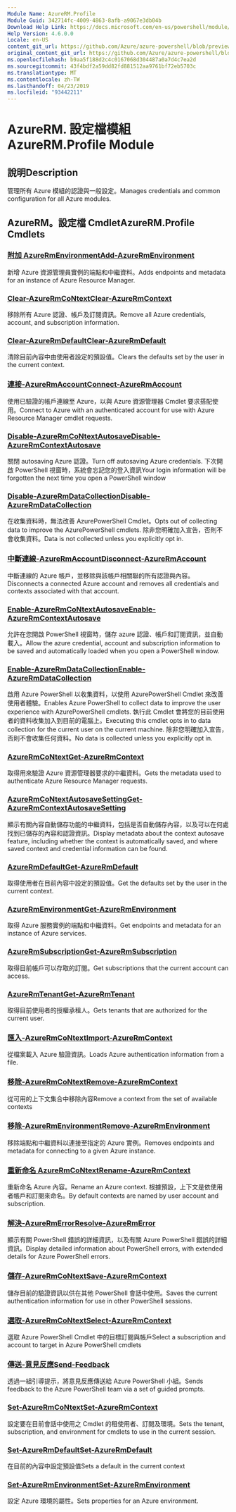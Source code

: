```yaml
---
Module Name: AzureRM.Profile
Module Guid: 342714fc-4009-4863-8afb-a9067e3db04b
Download Help Link: https://docs.microsoft.com/en-us/powershell/module/azurerm.profile
Help Version: 4.6.0.0
Locale: en-US
content_git_url: https://github.com/Azure/azure-powershell/blob/preview/src/ResourceManager/Profile/Commands.Profile/help/AzureRM.Profile.md
original_content_git_url: https://github.com/Azure/azure-powershell/blob/preview/src/ResourceManager/Profile/Commands.Profile/help/AzureRM.Profile.md
ms.openlocfilehash: b9aa5f188d2c4c0167068d304487a0a7d4c7ea2d
ms.sourcegitcommit: 43f4bdf2a59dd82fd881512aa9761bf72eb5703c
ms.translationtype: MT
ms.contentlocale: zh-TW
ms.lasthandoff: 04/23/2019
ms.locfileid: "93442211"
---
```

# <span data-ttu-id="b3141-101">AzureRM. 設定檔模組</span><span class="sxs-lookup"><span data-stu-id="b3141-101">AzureRM.Profile Module</span></span>
## <span data-ttu-id="b3141-102">說明</span><span class="sxs-lookup"><span data-stu-id="b3141-102">Description</span></span>
<span data-ttu-id="b3141-103">管理所有 Azure 模組的認證與一般設定。</span><span class="sxs-lookup"><span data-stu-id="b3141-103">Manages credentials and common configuration for all Azure modules.</span></span>

## <span data-ttu-id="b3141-104">AzureRM。設定檔 Cmdlet</span><span class="sxs-lookup"><span data-stu-id="b3141-104">AzureRM.Profile Cmdlets</span></span>
### [<span data-ttu-id="b3141-105">附加 AzureRmEnvironment</span><span class="sxs-lookup"><span data-stu-id="b3141-105">Add-AzureRmEnvironment</span></span>](Add-AzureRmEnvironment.md)
<span data-ttu-id="b3141-106">新增 Azure 資源管理員實例的端點和中繼資料。</span><span class="sxs-lookup"><span data-stu-id="b3141-106">Adds endpoints and metadata for an instance of Azure Resource Manager.</span></span>

### [<span data-ttu-id="b3141-107">Clear-AzureRmCoNtext</span><span class="sxs-lookup"><span data-stu-id="b3141-107">Clear-AzureRmContext</span></span>](Clear-AzureRmContext.md)
<span data-ttu-id="b3141-108">移除所有 Azure 認證、帳戶及訂閱資訊。</span><span class="sxs-lookup"><span data-stu-id="b3141-108">Remove all Azure credentials, account, and subscription information.</span></span>

### [<span data-ttu-id="b3141-109">Clear-AzureRmDefault</span><span class="sxs-lookup"><span data-stu-id="b3141-109">Clear-AzureRmDefault</span></span>](Clear-AzureRmDefault.md)
<span data-ttu-id="b3141-110">清除目前內容中由使用者設定的預設值。</span><span class="sxs-lookup"><span data-stu-id="b3141-110">Clears the defaults set by the user in the current context.</span></span>

### [<span data-ttu-id="b3141-111">連接-AzureRmAccount</span><span class="sxs-lookup"><span data-stu-id="b3141-111">Connect-AzureRmAccount</span></span>](Connect-AzureRmAccount.md)
<span data-ttu-id="b3141-112">使用已驗證的帳戶連線至 Azure，以與 Azure 資源管理器 Cmdlet 要求搭配使用。</span><span class="sxs-lookup"><span data-stu-id="b3141-112">Connect to Azure with an authenticated account for use with Azure Resource Manager cmdlet requests.</span></span>

### [<span data-ttu-id="b3141-113">Disable-AzureRmCoNtextAutosave</span><span class="sxs-lookup"><span data-stu-id="b3141-113">Disable-AzureRmContextAutosave</span></span>](Disable-AzureRmContextAutosave.md)
<span data-ttu-id="b3141-114">關閉 autosaving Azure 認證。</span><span class="sxs-lookup"><span data-stu-id="b3141-114">Turn off autosaving Azure credentials.</span></span>  <span data-ttu-id="b3141-115">下次開啟 PowerShell 視窗時，系統會忘記您的登入資訊</span><span class="sxs-lookup"><span data-stu-id="b3141-115">Your login information will be forgotten the next time you open a PowerShell window</span></span>

### [<span data-ttu-id="b3141-116">Disable-AzureRmDataCollection</span><span class="sxs-lookup"><span data-stu-id="b3141-116">Disable-AzureRmDataCollection</span></span>](Disable-AzureRmDataCollection.md)
<span data-ttu-id="b3141-117">在收集資料時，無法改善 AzurePowerShell Cmdlet。</span><span class="sxs-lookup"><span data-stu-id="b3141-117">Opts out of collecting data to improve the AzurePowerShell cmdlets.</span></span> <span data-ttu-id="b3141-118">除非您明確加入宣告，否則不會收集資料。</span><span class="sxs-lookup"><span data-stu-id="b3141-118">Data is not collected unless you explicitly opt in.</span></span>

### [<span data-ttu-id="b3141-119">中斷連線-AzureRmAccount</span><span class="sxs-lookup"><span data-stu-id="b3141-119">Disconnect-AzureRmAccount</span></span>](Disconnect-AzureRmAccount.md)
<span data-ttu-id="b3141-120">中斷連線的 Azure 帳戶，並移除與該帳戶相關聯的所有認證與內容。</span><span class="sxs-lookup"><span data-stu-id="b3141-120">Disconnects a connected Azure account and removes all credentials and contexts associated with that account.</span></span>

### [<span data-ttu-id="b3141-121">Enable-AzureRmCoNtextAutosave</span><span class="sxs-lookup"><span data-stu-id="b3141-121">Enable-AzureRmContextAutosave</span></span>](Enable-AzureRmContextAutosave.md)
<span data-ttu-id="b3141-122">允許在您開啟 PowerShell 視窗時，儲存 azure 認證、帳戶和訂閱資訊，並自動載入。</span><span class="sxs-lookup"><span data-stu-id="b3141-122">Allow the azure credential, account and subscription information to be saved and automatically loaded when you open a PowerShell window.</span></span> 

### [<span data-ttu-id="b3141-123">Enable-AzureRmDataCollection</span><span class="sxs-lookup"><span data-stu-id="b3141-123">Enable-AzureRmDataCollection</span></span>](Enable-AzureRmDataCollection.md)
<span data-ttu-id="b3141-124">啟用 Azure PowerShell 以收集資料，以使用 AzurePowerShell Cmdlet 來改善使用者體驗。</span><span class="sxs-lookup"><span data-stu-id="b3141-124">Enables Azure PowerShell to collect data to improve the user experience with AzurePowerShell cmdlets.</span></span>
<span data-ttu-id="b3141-125">執行此 Cmdlet 會將您的目前使用者的資料收集加入到目前的電腦上。</span><span class="sxs-lookup"><span data-stu-id="b3141-125">Executing this cmdlet opts in to data collection for the current user on the current machine.</span></span>
<span data-ttu-id="b3141-126">除非您明確加入宣告，否則不會收集任何資料。</span><span class="sxs-lookup"><span data-stu-id="b3141-126">No data is collected unless you explicitly opt in.</span></span>

### [<span data-ttu-id="b3141-127">AzureRmCoNtext</span><span class="sxs-lookup"><span data-stu-id="b3141-127">Get-AzureRmContext</span></span>](Get-AzureRmContext.md)
<span data-ttu-id="b3141-128">取得用來驗證 Azure 資源管理器要求的中繼資料。</span><span class="sxs-lookup"><span data-stu-id="b3141-128">Gets the metadata used to authenticate Azure Resource Manager requests.</span></span>

### [<span data-ttu-id="b3141-129">AzureRmCoNtextAutosaveSetting</span><span class="sxs-lookup"><span data-stu-id="b3141-129">Get-AzureRmContextAutosaveSetting</span></span>](Get-AzureRmContextAutosaveSetting.md)
<span data-ttu-id="b3141-130">顯示有關內容自動儲存功能的中繼資料，包括是否自動儲存內容，以及可以在何處找到已儲存的內容和認證資訊。</span><span class="sxs-lookup"><span data-stu-id="b3141-130">Display metadata about the context autosave feature, including whether the context is automatically saved, and where saved context and credential information can be found.</span></span>

### [<span data-ttu-id="b3141-131">AzureRmDefault</span><span class="sxs-lookup"><span data-stu-id="b3141-131">Get-AzureRmDefault</span></span>](Get-AzureRmDefault.md)
<span data-ttu-id="b3141-132">取得使用者在目前內容中設定的預設值。</span><span class="sxs-lookup"><span data-stu-id="b3141-132">Get the defaults set by the user in the current context.</span></span>

### [<span data-ttu-id="b3141-133">AzureRmEnvironment</span><span class="sxs-lookup"><span data-stu-id="b3141-133">Get-AzureRmEnvironment</span></span>](Get-AzureRmEnvironment.md)
<span data-ttu-id="b3141-134">取得 Azure 服務實例的端點和中繼資料。</span><span class="sxs-lookup"><span data-stu-id="b3141-134">Get endpoints and metadata for an instance of Azure services.</span></span>

### [<span data-ttu-id="b3141-135">AzureRmSubscription</span><span class="sxs-lookup"><span data-stu-id="b3141-135">Get-AzureRmSubscription</span></span>](Get-AzureRmSubscription.md)
<span data-ttu-id="b3141-136">取得目前帳戶可以存取的訂閱。</span><span class="sxs-lookup"><span data-stu-id="b3141-136">Get subscriptions that the current account can access.</span></span>

### [<span data-ttu-id="b3141-137">AzureRmTenant</span><span class="sxs-lookup"><span data-stu-id="b3141-137">Get-AzureRmTenant</span></span>](Get-AzureRmTenant.md)
<span data-ttu-id="b3141-138">取得目前使用者的授權承租人。</span><span class="sxs-lookup"><span data-stu-id="b3141-138">Gets tenants that are authorized for the current user.</span></span>

### [<span data-ttu-id="b3141-139">匯入-AzureRmCoNtext</span><span class="sxs-lookup"><span data-stu-id="b3141-139">Import-AzureRmContext</span></span>](Import-AzureRmContext.md)
<span data-ttu-id="b3141-140">從檔案載入 Azure 驗證資訊。</span><span class="sxs-lookup"><span data-stu-id="b3141-140">Loads Azure authentication information from a file.</span></span>

### [<span data-ttu-id="b3141-141">移除-AzureRmCoNtext</span><span class="sxs-lookup"><span data-stu-id="b3141-141">Remove-AzureRmContext</span></span>](Remove-AzureRmContext.md)
<span data-ttu-id="b3141-142">從可用的上下文集合中移除內容</span><span class="sxs-lookup"><span data-stu-id="b3141-142">Remove a context from the set of available contexts</span></span>

### [<span data-ttu-id="b3141-143">移除-AzureRmEnvironment</span><span class="sxs-lookup"><span data-stu-id="b3141-143">Remove-AzureRmEnvironment</span></span>](Remove-AzureRmEnvironment.md)
<span data-ttu-id="b3141-144">移除端點和中繼資料以連接至指定的 Azure 實例。</span><span class="sxs-lookup"><span data-stu-id="b3141-144">Removes endpoints and metadata for connecting to a given Azure instance.</span></span>

### [<span data-ttu-id="b3141-145">重新命名 AzureRmCoNtext</span><span class="sxs-lookup"><span data-stu-id="b3141-145">Rename-AzureRmContext</span></span>](Rename-AzureRmContext.md)
<span data-ttu-id="b3141-146">重新命名 Azure 內容。</span><span class="sxs-lookup"><span data-stu-id="b3141-146">Rename an Azure context.</span></span>  <span data-ttu-id="b3141-147">根據預設，上下文是依使用者帳戶和訂閱來命名。</span><span class="sxs-lookup"><span data-stu-id="b3141-147">By default contexts are named by user account and subscription.</span></span>

### [<span data-ttu-id="b3141-148">解決-AzureRmError</span><span class="sxs-lookup"><span data-stu-id="b3141-148">Resolve-AzureRmError</span></span>](Resolve-AzureRmError.md)
<span data-ttu-id="b3141-149">顯示有關 PowerShell 錯誤的詳細資訊，以及有關 Azure PowerShell 錯誤的詳細資訊。</span><span class="sxs-lookup"><span data-stu-id="b3141-149">Display detailed information about PowerShell errors, with extended details for Azure PowerShell errors.</span></span>

### [<span data-ttu-id="b3141-150">儲存-AzureRmCoNtext</span><span class="sxs-lookup"><span data-stu-id="b3141-150">Save-AzureRmContext</span></span>](Save-AzureRmContext.md)
<span data-ttu-id="b3141-151">儲存目前的驗證資訊以供在其他 PowerShell 會話中使用。</span><span class="sxs-lookup"><span data-stu-id="b3141-151">Saves the current authentication information for use in other PowerShell sessions.</span></span>

### [<span data-ttu-id="b3141-152">選取-AzureRmCoNtext</span><span class="sxs-lookup"><span data-stu-id="b3141-152">Select-AzureRmContext</span></span>](Select-AzureRmContext.md)
<span data-ttu-id="b3141-153">選取 Azure PowerShell Cmdlet 中的目標訂閱與帳戶</span><span class="sxs-lookup"><span data-stu-id="b3141-153">Select a subscription and account to target in Azure PowerShell cmdlets</span></span>

### [<span data-ttu-id="b3141-154">傳送-意見反應</span><span class="sxs-lookup"><span data-stu-id="b3141-154">Send-Feedback</span></span>](Send-Feedback.md)
<span data-ttu-id="b3141-155">透過一組引導提示，將意見反應傳送給 Azure PowerShell 小組。</span><span class="sxs-lookup"><span data-stu-id="b3141-155">Sends feedback to the Azure PowerShell team via a set of guided prompts.</span></span>

### [<span data-ttu-id="b3141-156">Set-AzureRmCoNtext</span><span class="sxs-lookup"><span data-stu-id="b3141-156">Set-AzureRmContext</span></span>](Set-AzureRmContext.md)
<span data-ttu-id="b3141-157">設定要在目前會話中使用之 Cmdlet 的租使用者、訂閱及環境。</span><span class="sxs-lookup"><span data-stu-id="b3141-157">Sets the tenant, subscription, and environment for cmdlets to use in the current session.</span></span>

### [<span data-ttu-id="b3141-158">Set-AzureRmDefault</span><span class="sxs-lookup"><span data-stu-id="b3141-158">Set-AzureRmDefault</span></span>](Set-AzureRmDefault.md)
<span data-ttu-id="b3141-159">在目前的內容中設定預設值</span><span class="sxs-lookup"><span data-stu-id="b3141-159">Sets a default in the current context</span></span>

### [<span data-ttu-id="b3141-160">Set-AzureRmEnvironment</span><span class="sxs-lookup"><span data-stu-id="b3141-160">Set-AzureRmEnvironment</span></span>](Set-AzureRmEnvironment.md)
<span data-ttu-id="b3141-161">設定 Azure 環境的屬性。</span><span class="sxs-lookup"><span data-stu-id="b3141-161">Sets properties for an Azure environment.</span></span>

